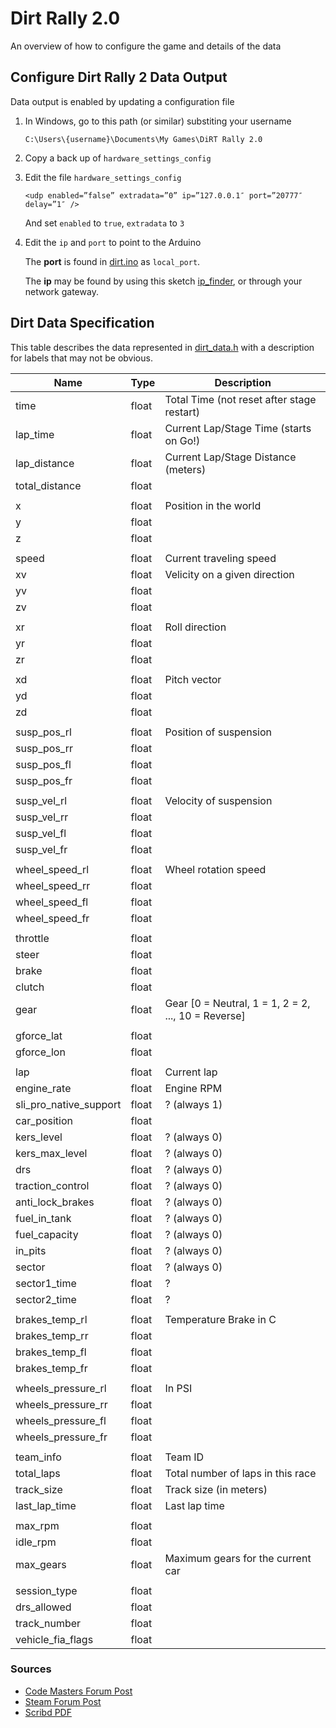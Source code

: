 # Dirt Rally 2.0

An overview of how to configure the game and details of the data

## Configure Dirt Rally 2 Data Output

Data output is enabled by updating a configuration file

1. In Windows, go to this path (or similar) substiting your username

    `C:\Users\{username}\Documents\My Games\DiRT Rally 2.0`

2. Copy a back up of `hardware_settings_config`

3. Edit the file `hardware_settings_config`

    `<udp enabled=”false” extradata=”0” ip=”127.0.0.1″ port=”20777″ delay=”1″ />`

    And set `enabled` to `true`, `extradata` to `3`

4. Edit the `ip` and `port` to point to the Arduino

    The **port** is found in [dirt.ino](src/dirt/dirt.ino) as `local_port`.

    The **ip** may be found by using this sketch [ip_finder](https://gitlab.com/christiangroleau/arduino-tools/-/tree/main/ip_finder), or through your network gateway.


## Dirt Data Specification

This table describes the data represented in [dirt_data.h](src/forza/dirt_data.h) with a description for labels that may not be obvious.

Name | Type | Description |
--- | --- | --- |
time | float | Total Time (not reset after stage restart) |
lap_time | float | Current Lap/Stage Time (starts on Go!) |
lap_distance | float | Current Lap/Stage Distance (meters) |
total_distance | float | |
 | | |
x | float | Position in the world |
y | float | |
z | float | |
 | | |
speed | float | Current traveling speed |
xv | float | Velicity on a given direction |
yv | float | |
zv | float | |
 | | |
xr | float | Roll direction |
yr | float | |
zr | float | |
 | | |
xd | float | Pitch vector |
yd | float | |
zd | float | |
 | | |
susp_pos_rl | float | Position of suspension |
susp_pos_rr | float | |
susp_pos_fl | float | |
susp_pos_fr | float | |
 | | |
susp_vel_rl | float | Velocity of suspension |
susp_vel_rr | float | |
susp_vel_fl | float | |
susp_vel_fr | float | |
 | | |
wheel_speed_rl | float | Wheel rotation speed |
wheel_speed_rr | float | |
wheel_speed_fl | float | |
wheel_speed_fr | float | |
 | | |
throttle | float | |
steer | float | |
brake | float | |
clutch | float | |
gear | float | Gear [0 = Neutral, 1 = 1, 2 = 2, ..., 10 = Reverse] |
 | | |
gforce_lat | float | |
gforce_lon | float | |
 | | |
lap | float | Current lap |
engine_rate | float | Engine RPM |
sli_pro_native_support | float | ? (always 1) |
car_position | float | |
kers_level | float | ? (always 0) |
kers_max_level | float | ? (always 0) |
drs | float | ? (always 0) |
traction_control | float | ? (always 0) |
anti_lock_brakes | float | ? (always 0) |
fuel_in_tank | float | ? (always 0) |
fuel_capacity | float | ? (always 0) |
in_pits | float | ? (always 0) |
sector | float | ? (always 0) |
sector1_time | float | ? |
sector2_time | float | ? |
 | | |
brakes_temp_rl | float | Temperature Brake in C |
brakes_temp_rr | float | |
brakes_temp_fl | float | |
brakes_temp_fr | float | |
 | | |
wheels_pressure_rl | float | In PSI |
wheels_pressure_rr | float | |
wheels_pressure_fl | float | |
wheels_pressure_fr | float | |
 | | |
team_info | float | Team ID |
total_laps | float | Total number of laps in this race |
track_size | float | Track size (in meters) |
last_lap_time | float | Last lap time |
 | | |
max_rpm | float | |
idle_rpm | float | |
max_gears | float | Maximum gears for the current car |
 | | |
session_type | float | |
drs_allowed | float | |
track_number | float | |
vehicle_fia_flags | float | |

### Sources
 - [Code Masters Forum Post](https://forums.codemasters.com/topic/16703-d-box-and-udp-telemetry-information/)
 - [Steam Forum Post](https://steamcommunity.com/app/310560/discussions/0/481115363869500839/)
 - [Scribd PDF](https://www.scribd.com/document/350826037/UDP-output-setup)